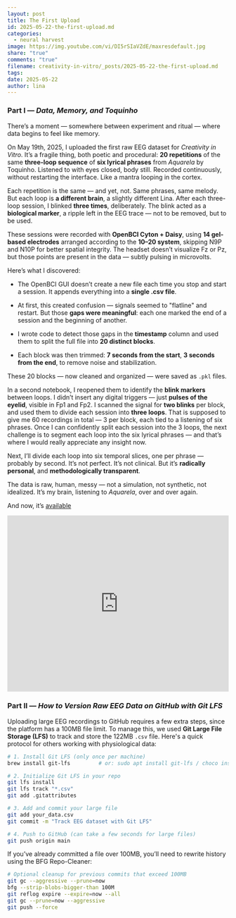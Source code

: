 ```yaml
---
layout: post
title: The First Upload
id: 2025-05-22-the-first-upload.md
categories:
  - neural harvest
image: https://img.youtube.com/vi/DI5rSIaVZdE/maxresdefault.jpg
share: "true"
comments: "true"
filename: creativity-in-vitro/_posts/2025-05-22-the-first-upload.md
tags: 
date: 2025-05-22
author: lina
---
```

### Part I — _Data, Memory, and Toquinho_

There’s a moment — somewhere between experiment and ritual — where data begins to feel like memory.

On May 19th, 2025, I uploaded the first raw EEG dataset for _Creativity in Vitro_. It’s a fragile thing, both poetic and procedural: **20 repetitions** of the same **three-loop sequence** of **six lyrical phrases** from _Aquarela_ by Toquinho. Listened to with eyes closed, body still. Recorded continuously, without restarting the interface. Like a mantra looping in the cortex.

Each repetition is the same — and yet, not. Same phrases, same melody. But each loop is **a different brain**, a slightly different Lina. After each three-loop session, I blinked **three times**, deliberately. The blink acted as a **biological marker**, a ripple left in the EEG trace — not to be removed, but to be used.

These sessions were recorded with **OpenBCI Cyton + Daisy**, using **14 gel-based electrodes** arranged according to the **10–20 system**, skipping N9P and N10P for better spatial integrity. The headset doesn’t visualize Fz or Pz, but those points are present in the data — subtly pulsing in microvolts.

Here’s what I discovered:

- The OpenBCI GUI doesn’t create a new file each time you stop and start a session. It appends everything into a **single .csv file**.
    
- At first, this created confusion — signals seemed to "flatline" and restart. But those **gaps were meaningful**: each one marked the end of a session and the beginning of another.
    
- I wrote code to detect those gaps in the **timestamp** column and used them to split the full file into **20 distinct blocks**.
    
- Each block was then trimmed: **7 seconds from the start**, **3 seconds from the end**, to remove noise and stabilization.
    

These 20 blocks — now cleaned and organized — were saved as `.pkl` files.  

In a second notebook, I reopened them to identify the **blink markers** between loops. I didn’t insert any digital triggers — just **pulses of the eyelid**, visible in Fp1 and Fp2. I scanned the signal for **two blinks** per block, and used them to divide each session into **three loops**. That is supposed to give me 60 recordings in total — 3 per block, each tied to a listening of six phrases. Once I can confidently split each session into the 3 loops, the next challenge is to segment each loop into the six lyrical phrases — and that’s where I would really appreciate any insight now.

Next, I’ll divide each loop into six temporal slices, one per phrase — probably by second. It’s not perfect. It’s not clinical. But it’s **radically personal**, and **methodologically transparent**.

The data is raw, human, messy — not a simulation, not synthetic, not idealized. It’s my brain, listening to _Aquarela_, over and over again.  

And now, it’s [available](https://github.com/linalopes/creativity-in-vitro-eeg)



<iframe width="100%" height="400" src="https://www.youtube.com/embed/DI5rSIaVZdE" title="YouTube video player" frameborder="0" allow="accelerometer; autoplay; clipboard-write; encrypted-media; gyroscope; picture-in-picture" allowfullscreen></iframe>

### Part II — _How to Version Raw EEG Data on GitHub with Git LFS_

Uploading large EEG recordings to GitHub requires a few extra steps, since the platform has a 100MB file limit. To manage this, we used **Git Large File Storage (LFS)** to track and store the 122MB `.csv` file. Here's a quick protocol for others working with physiological data:

```zsh
# 1. Install Git LFS (only once per machine)
brew install git-lfs         # or: sudo apt install git-lfs / choco install git-lfs

# 2. Initialize Git LFS in your repo
git lfs install
git lfs track "*.csv"
git add .gitattributes

# 3. Add and commit your large file
git add your_data.csv
git commit -m "Track EEG dataset with Git LFS"

# 4. Push to GitHub (can take a few seconds for large files)
git push origin main
```

If you’ve already committed a file over 100MB, you’ll need to rewrite history using the BFG Repo-Cleaner:

```zsh
# Optional cleanup for previous commits that exceed 100MB
git gc --aggressive --prune=now
bfg --strip-blobs-bigger-than 100M
git reflog expire --expire=now --all
git gc --prune=now --aggressive
git push --force
```






